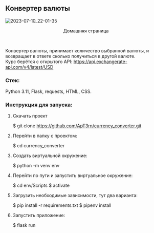 ## Конвертер валюты

![2023-07-10_22-01-35](https://github.com/ApT3rn/currency_converter_flask/assets/96689510/20e0d502-63c1-4580-a898-14c6dc81a704)
<p align=center>Домашняя страница</p>
<br>

Конвертер валюты, принимает количество выбранной валюты, 
и возвращает в ответе сколько получиться в другой валюте.<br>
Курс берётся с открытого API: https://api.exchangerate-api.com/v4/latest/USD

### Стек:

Python 3.11, Flask, requests, HTML, CSS.

### Инструкция для запуска:
1. Скачать проект
   
    $ git clone https://github.com/ApT3rn/currency_converter.git
   
2. Перейти в папку с проектом:
   
   $ cd currency_converter
   
3. Создать виртуальной окружение:
   
   $ python -m venv env
   
4. Перейти по пути и запустить виртуальное окружение:
   
   $ cd env/Scripts
   $ activate

5. Загрузить необходимые зависимости, тут два варианта:
    
   $ pip install -r requirements.txt
   $ pipenv install
   
6. Запустить приложение:
    
   $ flask run
